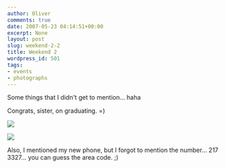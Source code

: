 ```yaml
---
author: Oliver
comments: true
date: 2007-05-23 04:14:51+00:00
excerpt: None
layout: post
slug: weekend-2-2
title: Weekend 2
wordpress_id: 501
tags:
- events
- photographs
---
```


Some things that I didn't get to mention... haha

Congrats, sister, on graduating. =)

<a title="Olivia's Graduation-2.jpg" href="http://flickr.com/photos/owiber/504177382/"><img src="https://farm1.static.flickr.com/230/504177382_6f3c667386.jpg" /></a>

<a title="Olivia's Graduation-3.jpg" href="http://flickr.com/photos/owiber/504211939/"><img src="https://farm1.static.flickr.com/203/504211939_699349f515.jpg" /></a>

Also, I mentioned my new phone, but I forgot to mention the number... 217 3327... you can guess the area code. ;)